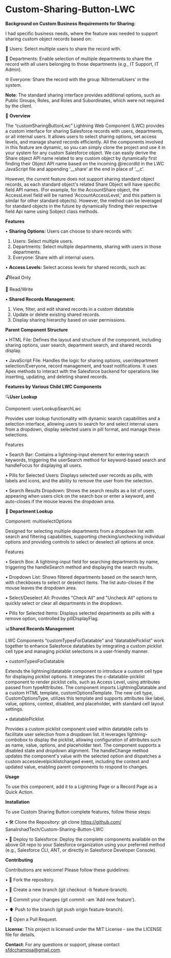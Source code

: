 # Custom-Sharing-Button-LWC

**Background on Custom Business Requirements for Sharing:**

I had specific business needs, where the feature was needed to support sharing custom object records based on:

  👤 Users: Select multiple users to share the record with.

  🏢 Departments: Enable selection of multiple departments to share the record with all users belonging to those departments (e.g., IT Support, IT Admin).

  🌐 Everyone: Share the record with the group ‘AllInternalUsers’ in the system.

**Note**: The standard sharing interface provides additional options, such as Public Groups, Roles, and Roles and Subordinates, which were not required by the client.

📝 **Overview**

The “customSharingButtonLwc” Lightning Web Component (LWC) provides a custom interface for sharing Salesforce records with users, departments, or all internal users. It allows users to select sharing options, set access levels, and manage shared records efficiently. All the components involved in this feature are dynamic, so you can simply clone the project and use it in your system for any custom Salesforce object. We can easily derive the Share object API name related to any custom object by dynamically first finding their Object API name based on the incoming @recordId in the LWC JavaScript file and appending ‘__share’ at the end in place of ‘__c’. 

However, the current feature does not support sharing standard object records, as each standard object's related Share Object will have specific field API names. (For example, for the AccountShare object, the AccessLevel field will be named 'AccountAccessLevel,' and this pattern is similar for other standard objects). However, the method can be leveraged for standard objects in the future by dynamically finding their respective field Api name using Sobject class methods.

**Features**

•	**Sharing Options:** Users can choose to share records with:
1.	Users: Select multiple users.
2.	Departments: Select multiple departments, sharing with users in those departments.
3.	Everyone: Share with all internal users.
   
•	**Access Levels:** Select access levels for shared records, such as:

🔓Read Only

📝 Read/Write

•	**Shared Records Management:**
1.	View, filter, and edit shared records in a custom datatable 
2.	Update or delete existing shared records.
3.	Display sharing hierarchy based on user permissions.
   
**Parent Component Structure**

•	HTML File: Defines the layout and structure of the component, including sharing options, user search, department search, and shared records display.

•	JavaScript File: Handles the logic for sharing options, user/department selection/Everyone, record management, and toast notifications. It uses Apex methods to interact with the Salesforce backend for operations like inserting, updating, and deleting shared records.

**Features by Various Child LWC Components**

🔍**User Lookup**

Component: userLookupSearchLwc

Provides user lookup functionality with dynamic search capabilities and a selection interface, allowing users to search for and select internal users from a dropdown, display selected users in pill format, and manage these selections.

Features

•	Search Bar: Contains a lightning-input element for entering search keywords, triggering the userSearch method for keyword-based search and handleFocus for displaying all users.

•	Pills for Selected Users: Displays selected user records as pills, with labels and icons, and the ability to remove the user from the selection.

•	Search Results Dropdown: Shows the search results as a list of users, appearing when users click on the search box or enter a keyword, and auto-closes if the mouse leaves the dropdown area.

🏢 **Department Lookup**

Component: multiselectOptions

Designed for selecting multiple departments from a dropdown list with search and filtering capabilities, supporting checking/unchecking individual options and providing controls to select or deselect all options at once.

Features

•	Search Box: A lightning-input field for searching departments by name, triggering the handleSearch method and displaying the search results.

•	Dropdown List: Shows filtered departments based on the search term, with checkboxes to select or deselect items. The list auto-closes if the mouse leaves the dropdown area.

•	Select/Deselect All: Provides "Check All" and "Uncheck All" options to quickly select or clear all departments in the dropdown.

•	Pills for Selected Items: Displays selected departments as pills with a remove option, controlled by pillDisplayFlag.

📊**Shared Records Management**

LWC Components “customTypesForDatatable” and “datatablePicklist” work together to enhance Salesforce datatables by integrating a custom picklist cell type and managing picklist selections in a user-friendly manner.

•	customTypesForDatatable

Extends the lightning/datatable component to introduce a custom cell type for displaying picklist options. It integrates the c-datatable-picklist component to render picklist cells, such as Access Level, using attributes passed from typeAttributes. The component imports LightningDatatable and a custom HTML template, customOptionsTemplate. The new cell type, CustomOptionsType, utilizes this template and supports attributes like label, value, options, context, disabled, and placeholder, with standard cell layout settings.

•	datatablePicklist

Provides a custom picklist component used within datatable cells to facilitate user selection from a dropdown list. It leverages lightning-combobox to display the picklist, allowing configuration of attributes such as name, value, options, and placeholder text. The component supports a disabled state and dropdown alignment. The handleChange method updates the component's value with the selected option and dispatches a custom accesslevelpicklistchanged event, including the context and updated value, enabling parent components to respond to changes.

**Usage**

To use this component, add it to a Lightning Page or a Record Page as a Quick Action.

**Installation**

To use Custom Sharing Button complete features, follow these steps:

•	🛠️ Clone the Repository: git clone https://github.com/ SanaIrshadTech/Custom-Sharing-Button-LWC

•	🚀 Deploy to Salesforce: Deploy the complete components available on the above Git repo to your Salesforce organization using your preferred method (e.g., Salesforce CLI, ANT, or directly in Salesforce Developer Console).

**Contributing**

Contributions are welcome! Please follow these guidelines:

•	🍴 Fork the repository.

•	🌿 Create a new branch (git checkout -b feature-branch).

•	📝 Commit your changes (git commit -am 'Add new feature').

•	⬆️ Push to the branch (git push origin feature-branch).

•	🔄 Open a Pull Request.

**License**: This project is licensed under the MIT License - see the LICENSE file for details.

**Contact**: For any questions or support, please contact sfdcchampsa@gmail.com.


